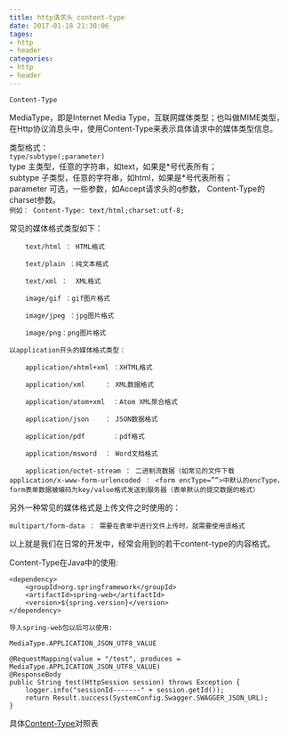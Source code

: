 ```yaml
---
title: http请求头 content-type
date: 2017-01-18 21:30:06
tages:
- http
- header
categories:
- http
- header
---
```



`Content-Type`  

MediaType，即是Internet Media Type，互联网媒体类型；也叫做MIME类型，在Http协议消息头中，使用Content-Type来表示具体请求中的媒体类型信息。  

类型格式：  
`type/subtype(;parameter)`   
type  主类型，任意的字符串，如text，如果是\*号代表所有；   
subtype 子类型，任意的字符串，如html，如果是*号代表所有；   
parameter 可选，一些参数，如Accept请求头的q参数， Content-Type的 charset参数。    
`例如： Content-Type: text/html;charset:utf-8;`  

常见的媒体格式类型如下：  

```http
    text/html ： HTML格式

    text/plain ：纯文本格式      

    text/xml ：  XML格式    

    image/gif ：gif图片格式    

    image/jpeg ：jpg图片格式

    image/png：png图片格式

以application开头的媒体格式类型：

    application/xhtml+xml ：XHTML格式   

    application/xml     ： XML数据格式   

    application/atom+xml  ：Atom XML聚合格式    

    application/json    ： JSON数据格式   

    application/pdf       ：pdf格式  

    application/msword  ： Word文档格式   

    application/octet-stream ： 二进制流数据（如常见的文件下载application/x-www-form-urlencoded ： <form encType=””>中默认的encType，form表单数据被编码为key/value格式发送到服务器（表单默认的提交数据的格式）
```  

另外一种常见的媒体格式是上传文件之时使用的：  

```http
multipart/form-data ： 需要在表单中进行文件上传时，就需要使用该格式
```  

以上就是我们在日常的开发中，经常会用到的若干content-type的内容格式。  

Content-Type在Java中的使用:  

```http
<dependency>
	<groupId>org.springframework</groupId>
	<artifactId>spring-web</artifactId>
	<version>${spring.version}</version>
</dependency>

导入spring-web包以后可以使用:

MediaType.APPLICATION_JSON_UTF8_VALUE

@RequestMapping(value = "/test", produces = MediaType.APPLICATION_JSON_UTF8_VALUE)
@ResponseBody
public String test(HttpSession session) throws Exception {
    logger.info("sessionId-------" + session.getId());
    return Result.success(SystemConfig.Swagger.SWAGGER_JSON_URL);
}

```  

具体[Content-Type](http://tool.oschina.net/commons)对照表
